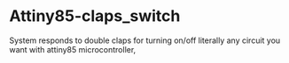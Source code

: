 # Attiny85-claps_switch
System responds to double claps for turning on/off 
literally any circuit you want with 
attiny85 microcontroller,
